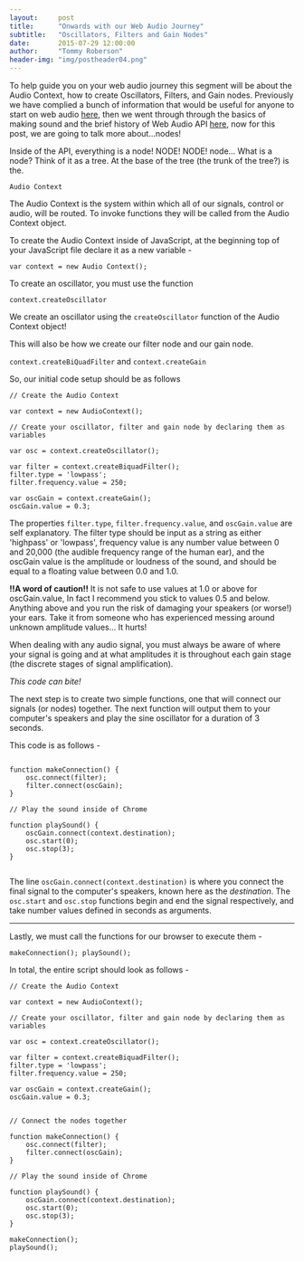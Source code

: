```yaml
---
layout:     post
title:      "Onwards with our Web Audio Journey"
subtitle:   "Oscillators, Filters and Gain Nodes"
date:       2015-07-29 12:00:00
author:     "Tommy Roberson"
header-img: "img/postheader04.png"
---
```


To help guide you on your web audio journey this segment will be about the Audio Context, how to create Oscillators, Filters, and Gain nodes. Previously we have complied a bunch of information that would be useful for anyone to start on web audio
[here](http://sonoport.github.io/2015/06/08/learning-web-audio-api/), then we went through through the basics of making sound and the brief history of Web Audio API [here](http://sonoport.github.io/2015/07/06/more-on-web-audio-api/), now for this post, we are going to talk more about...nodes!

Inside of the API, everything is a node! NODE! NODE! node... What is a node? Think of it as a tree. At the base of the tree (the trunk of the tree?) is the.

`Audio Context` 

The Audio Context is the system within which all of our signals, control or audio, will be routed. To invoke functions they will be called from the Audio Context object. 

To create the Audio Context inside of JavaScript, at the beginning top of your JavaScript file declare it as a new variable - 

`var context = new Audio Context();`

To create an oscillator, you must use the function 

`context.createOscillator`

We create an oscillator using the `createOscillator` function of the Audio Context object!

This will also be how we create our filter node and our gain node.

`context.createBiQuadFilter` and `context.createGain`

So, our initial code setup should be as follows  

<pre><code>// Create the Audio Context

var context = new AudioContext(); 

// Create your oscillator, filter and gain node by declaring them as variables 

var osc = context.createOscillator();

var filter = context.createBiquadFilter();
filter.type = 'lowpass';
filter.frequency.value = 250;

var oscGain = context.createGain();
oscGain.value = 0.3; </code></pre>

The properties `filter.type`, `filter.frequency.value`, and `oscGain.value` are self explanatory. The filter type should be input as a string as either 'highpass' or 'lowpass', frequency value is any number value between 0 and 20,000 (the audible frequency range of the human ear), and the oscGain value is the amplitude or loudness of the sound, and should be equal to a floating value between 0.0 and 1.0. 

__!!A word of caution!!__ It is not safe to use values at 1.0 or above for oscGain.value, In fact I recommend you stick to values 0.5 and below. Anything above and you run the risk of damaging your speakers (or worse!) your ears. Take it from someone who has experienced messing around unknown amplitude values... It hurts! 

When dealing with any audio signal, you must always be aware of where your signal is going and at what amplitudes it is throughout each gain stage (the discrete stages of signal amplification). 

_This code can bite!_

The next step is to create two simple functions, one that will connect our signals (or nodes) together. The next function will output them to your computer's speakers and play the sine oscillator for a duration of 3 seconds.

This code is as follows -

<pre><code>
function makeConnection() {
    osc.connect(filter);
    filter.connect(oscGain);    
}

// Play the sound inside of Chrome 

function playSound() {
    oscGain.connect(context.destination);
    osc.start(0);
    osc.stop(3);
}

</code></pre>

The line `oscGain.connect(context.destination)` is where you connect the final signal to the computer's speakers, known here as the _destination_. The `osc.start` and `osc.stop` functions begin and end the signal respectively, and take number values defined in seconds as arguments. 

---
Lastly, we must call the functions for our browser to execute them - 

<code>makeConnection();
playSound();
</code>

In total, the entire script should look as follows - 

<pre><code>// Create the Audio Context

var context = new AudioContext();

// Create your oscillator, filter and gain node by declaring them as variables 

var osc = context.createOscillator();

var filter = context.createBiquadFilter();
filter.type = 'lowpass';
filter.frequency.value = 250;

var oscGain = context.createGain();
oscGain.value = 0.3;


// Connect the nodes together

function makeConnection() {
    osc.connect(filter);
    filter.connect(oscGain);    
}

// Play the sound inside of Chrome 

function playSound() {
    oscGain.connect(context.destination);
    osc.start(0);
    osc.stop(3);
}

makeConnection();
playSound();
</code></pre>

